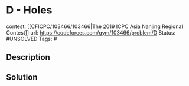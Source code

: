 # D - Holes

contest: [[CFICPC/103466/103466|The 2019 ICPC Asia Nanjing Regional Contest]]
url: https://codeforces.com/gym/103466/problem/D
Status: #UNSOLVED
Tags: #

## Description

## Solution

